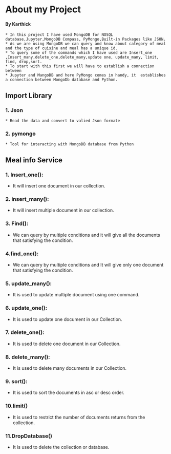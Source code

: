 # About my Project
#### By Karthick

    * In this project I have used MongoDB for NOSQL database,Jupyter,MongoDB Compass, PyMongo,Built-in Packages like JSON.
    * As we are using MongoDB we can query and know about category of meal and the type of cuisine and meal has a unique id. 
    * To query some of the commands which I have used are Insert_one ,Insert_many,delete_one,delete_many,update one, update_many, limit, find, drop,sort. 
    * To start with this first we will have to establish a connection between 
    * Jupyter and MangoDB and here PyMongo comes in handy, it  establishes a connection between MongoDb database and Python.

## Import Library
### 1. Json
    * Read the data and convert to valied Json formate
### 2. pymongo
    * Tool for interacting with MongoDB database from Python

## Meal info Service

### 1. Insert_one():

* It will insert one document in our collection.

### 2. insert_many():

* It will insert multiple document in our collection.

### 3. Find():

* We can query by multiple conditions and it will give all the documents that satisfying the condition.

### 4.find_one():

* We can query by multiple conditions and It will give only one document that satisfying the condition.

### 5. update_many():

* It is used to update multiple document using one command.

### 6. update_one():

* It is used to update one document in our Collection.

### 7. delete_one():

* It is used to delete one document in our Collection.

### 8. delete_many():

* It is used to delete many documents in our Collection.

### 9. sort():

* It is used to sort the documents in asc or desc order.

### 10.limit()

* It is used to  restrict the number of documents returns from the collection.

### 11.DropDatabase()

* It is used to delete the collection or database.
